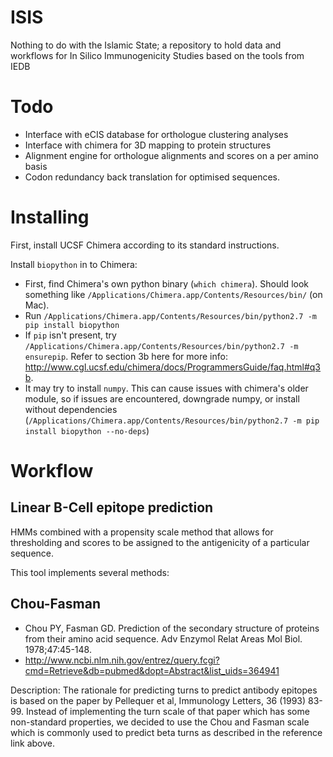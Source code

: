 # ISIS
Nothing to do with the Islamic State; a repository to hold data and workflows for In Silico Immunogenicity Studies based on the tools from IEDB


# Todo
- Interface with eCIS database for orthologue clustering analyses
- Interface with chimera for 3D mapping to protein structures
- Alignment engine for orthologue alignments and scores on a per amino basis
- Codon redundancy back translation for optimised sequences.

# Installing

First, install UCSF Chimera according to its standard instructions.

Install `biopython` in to Chimera:
 - First, find Chimera's own python binary (`which chimera`). Should look something like `/Applications/Chimera.app/Contents/Resources/bin/` (on Mac).
 - Run `/Applications/Chimera.app/Contents/Resources/bin/python2.7 -m pip install biopython`
  - If `pip` isn't present, try `/Applications/Chimera.app/Contents/Resources/bin/python2.7 -m ensurepip`. Refer to section 3b here for more info: http://www.cgl.ucsf.edu/chimera/docs/ProgrammersGuide/faq.html#q3b.
 - It may try to install `numpy`. This can cause issues with chimera's older module, so if issues are encountered, downgrade numpy, or install without dependencies (`/Applications/Chimera.app/Contents/Resources/bin/python2.7 -m pip install biopython --no-deps`)


# Workflow

## Linear B-Cell epitope prediction

HMMs combined with a propensity scale method that allows for thresholding and scores to be assigned to the antigenicity of a particular sequence.

This tool implements several methods:

## Chou-Fasman
 - Chou PY, Fasman GD. Prediction of the secondary structure of proteins from their amino acid sequence. Adv Enzymol Relat Areas Mol Biol. 1978;47:45-148.
 - http://www.ncbi.nlm.nih.gov/entrez/query.fcgi?cmd=Retrieve&db=pubmed&dopt=Abstract&list_uids=364941

Description: The rationale for predicting turns to predict antibody epitopes is based on the paper by Pellequer et al, Immunology Letters, 36 (1993) 83-99. Instead of implementing the turn scale of that paper which has some non-standard properties, we decided to use the Chou and Fasman scale which is commonly used to predict beta turns as described in the reference link above.
